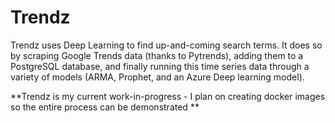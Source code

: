 # Trendz

Trendz uses Deep Learning to find up-and-coming search terms. It does so by scraping Google Trends data (thanks to Pytrends), adding them to a PostgreSQL database, and finally running this time series data through a variety of models (ARMA, Prophet, and an Azure Deep learning model).

**Trendz is my current work-in-progress - I plan on creating docker images so the entire process can be demonstrated **

